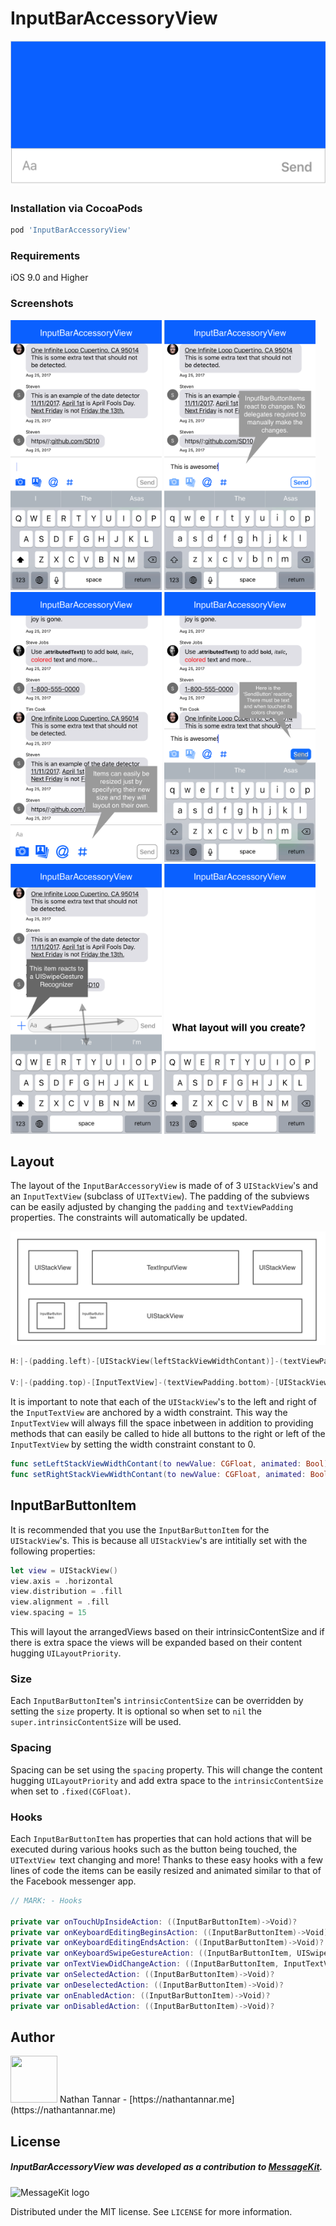 # InputBarAccessoryView
<img src="./Assets/Banner.png">

### Installation via CocoaPods

```ruby
pod 'InputBarAccessoryView'
```

### Requirements

iOS 9.0 and Higher

### Screenshots

<img src="./Assets/ScreenshotA.png" width="242" height="432"> <img src="./Assets/ScreenshotB.png" width="242" height="432"> <img src="./Assets/ScreenshotC.png" width="242" height="432"> <img src="./Assets/ScreenshotD.png" width="242" height="432"> <img src="./Assets/ScreenshotE.png" width="242" height="432"> <img src="./Assets/ScreenshotF.png" width="242" height="432">

## Layout

The layout of the `InputBarAccessoryView` is made of of 3 `UIStackView`'s and an `InputTextView` (subclass of `UITextView`). The padding of the subviews can be easily adjusted by changing the `padding` and `textViewPadding` properties. The constraints will automatically be updated.

<img src="./Assets/Layout.png">

```swift
H:|-(padding.left)-[UIStackView(leftStackViewWidthContant)]-(textViewPadding.left)-[InputTextView]-(textViewPadding.right)-[UIStackView(rightStackViewWidthContant)]-(padding.right)-|

V:|-(padding.top)-[InputTextView]-(textViewPadding.bottom)-[UIStackView]-(padding.bottom)-|
```

It is important to note that each of the `UIStackView`'s to the left and right of the `InputTextView` are anchored by a width constraint. This way the `InputTextView` will always fill the space inbetween in addition to providing methods that can easily be called to hide all buttons to the right or left of the `InputTextView` by setting the width constraint constant to 0.

```swift
func setLeftStackViewWidthContant(to newValue: CGFloat, animated: Bool)
func setRightStackViewWidthContant(to newValue: CGFloat, animated: Bool)
```

## InputBarButtonItem

It is recommended that you use the `InputBarButtonItem` for the `UIStackView`'s. This is because all `UIStackView`'s are intitially set with the following properties:

```swift
let view = UIStackView()
view.axis = .horizontal
view.distribution = .fill
view.alignment = .fill
view.spacing = 15
```

This will layout the arrangedViews based on their intrinsicContentSize and if there is extra space the views will be expanded based on their content hugging `UILayoutPriority`.

### Size

Each `InputBarButtonItem`'s `intrinsicContentSize` can be overridden by setting the `size` property. It is optional so when set to `nil` the `super.intrinsicContentSize` will be used. 

### Spacing

Spacing can be set using the `spacing` property. This will change the content hugging `UILayoutPriority` and add extra space to the `intrinsicContentSize` when set to `.fixed(CGFloat)`.


### Hooks

Each `InputBarButtonItem` has properties that can hold actions that will be executed during various hooks such as the button being touched, the `UITextView `text changing and more! Thanks to these easy hooks with a few lines of code the items can be easily resized and animated similar to that of the Facebook messenger app.

```swift
// MARK: - Hooks
    
private var onTouchUpInsideAction: ((InputBarButtonItem)->Void)?
private var onKeyboardEditingBeginsAction: ((InputBarButtonItem)->Void)?
private var onKeyboardEditingEndsAction: ((InputBarButtonItem)->Void)?
private var onKeyboardSwipeGestureAction: ((InputBarButtonItem, UISwipeGestureRecognizer)->Void)?
private var onTextViewDidChangeAction: ((InputBarButtonItem, InputTextView)->Void)?
private var onSelectedAction: ((InputBarButtonItem)->Void)?
private var onDeselectedAction: ((InputBarButtonItem)->Void)?
private var onEnabledAction: ((InputBarButtonItem)->Void)?
private var onDisabledAction: ((InputBarButtonItem)->Void)?
```

## Author

<img src="https://github.com/nathantannar4/NTComponents/raw/master/NTComponents/Assets/Nathan.png" width="75" height="75">
Nathan Tannar - [https://nathantannar.me](https://nathantannar.me)

## License

##### InputBarAccessoryView was developed as a contribution to [MessageKit](https://github.com/MessageKit/MessageKit).
<p>
  <img src="https://cdn.rawgit.com/MessageKit/MessageKit/master/Assets/mklogo.svg" title="MessageKit logo">
</p>

Distributed under the MIT license. See ``LICENSE`` for more information.
